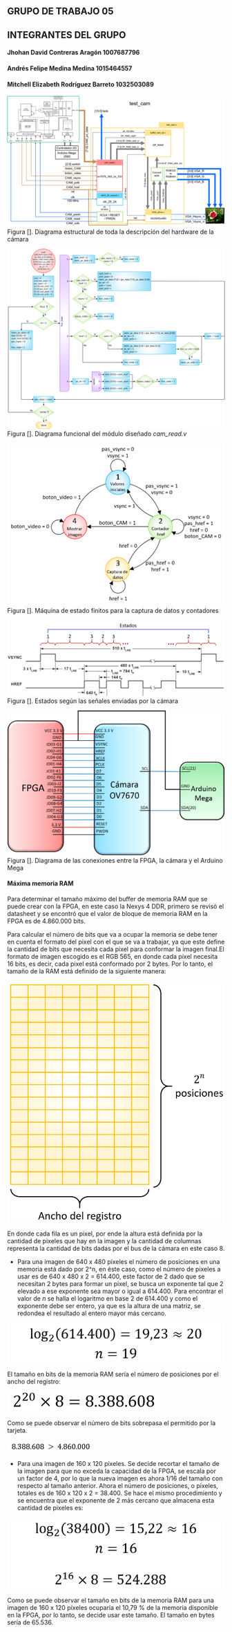 ## GRUPO DE TRABAJO 05

## INTEGRANTES DEL GRUPO
#### Jhohan David Contreras Aragón		1007687796
#### Andrés Felipe Medina Medina 		1015464557
#### Mitchell Elizabeth Rodríguez Barreto	1032503089

![d_estructural](./figs/Diagrama_estructural_todo.png)
Figura []. Diagrama estructural de toda la descripción del hardware de la cámara

![d_funcional](./figs/Diagrama_funcional.png)
Figura []. Diagrama funcional del módulo diseñado *cam_read.v*

![fsm](./figs/fsm_state.png)
Figura []. Máquina de estado finitos para la captura de datos y contadores

![fsm_sennal](./figs/sennal_estados.png)
Figura []. Estados según las señales enviadas por la cámara


![conexiones](./figs/Diagconexiones.png)
Figura []. Diagrama de las conexiones entre la FPGA, la cámara y el Arduino Mega

#### Máxima memoria RAM

Para determinar el tamaño máximo del buffer de memoria RAM que se puede crear con la FPGA, en este caso la Nexys 4 DDR, primero se revisó el datasheet y se encontró que el valor de bloque de memoria RAM en la FPGA es de 4.860.000 bits.


Para calcular el número de bits que va a ocupar la memoria se debe tener en cuenta el formato del pixel con el que se va a trabajar, ya que este define la cantidad de bits que necesita cada pixel para conformar la imagen final.El formato de imagen escogido es el RGB 565, en donde cada píxel necesita 16 bits, es decir, cada pixel está conformado por 2 bytes. Por lo tanto, el tamaño de la RAM está definido de la siguiente manera:


![ancho_registro](./figs/Ancho_registro.PNG)


En donde cada fila es un pixel, por ende la altura está definida por la cantidad de pixeles que hay en la imagen y la cantidad de columnas representa la cantidad de bits dadas por el bus de la cámara en este caso 8.
* Para una imagen de 640 x 480 píxeles el número de posiciones en una memoria está dado por 2^n, en éste caso, como el número de pixeles a usar es de 640 x 480 x 2 = 614.400, este factor de 2 dado que se necesitan 2 bytes para formar un pixel, se busca un exponente tal que 2 elevado a ese exponente sea mayor o igual a 614.400. Para encontrar el valor de _n_ se halla el logaritmo en base 2 de 614.400 y como el exponente debe ser entero, ya que es la altura de una matriz, se redondea el resultado al entero mayor más cercano.

![eq1](./figs/eq1.png)

El tamaño en bits de la memoria RAM sería el número de posiciones por el ancho del registro:

![eq2](./figs/eq2.png)

Como se puede observar el número de bits sobrepasa el permitido por la tarjeta.

![eq3](./figs/eq3.png)

* Para una imagen de 160 x 120 píxeles.
Se decide recortar el tamaño de la imagen para que no exceda la capacidad de la FPGA, se escala por un factor de 4, por lo que la nueva imagen es ahora 1/16 del tamaño con respecto al tamaño anterior. Ahora el número de posiciones, o píxeles, totales es de 160 x 120 x 2 = 38.400. Se hace el mismo procedimiento y se encuentra que el exponente de 2 más cercano que almacena esta cantidad de pixeles es:

![eq4](./figs/eq4.png)


Como se puede observar el tamaño en bits de la memoria RAM para una imagen de 160 x 120 píxeles ocuparía el 10,79 % de la memoria disponible en la FPGA, por lo tanto, se decide usar este tamaño. El tamaño en bytes sería de 65.536.
